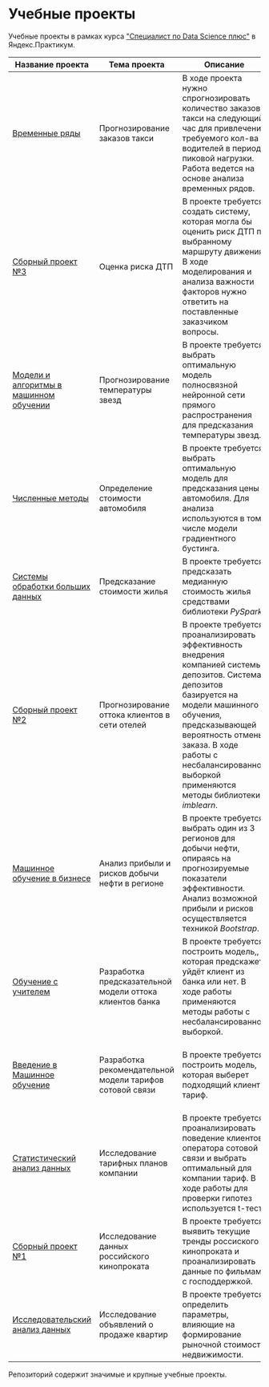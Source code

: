 # Учебные проекты 

Учебные проекты в рамках курса ["Специалист по Data Science плюс"](https://praktikum.yandex.ru/profile/data-scientist-plus/)  в Яндекс.Практикум.  
  
| Название проекта | Тема проекта | Описание | Инструменты |
| --- | --- | --- | --- |
| [Временные ряды](https://github.com/WhiteNivis/praktikum/tree/main/12-Временные%20ряды) | Прогнозирование заказов такси |  В ходе проекта нужно спрогнозировать количество заказов такси на следующий час для привлечения требуемого кол-ва водителей в период пиковой нагрузки. Работа ведется на основе анализа временных рядов. | CatBoost, statsmodels, shap,  sklearn (DecisionTree, LinearRegression, RandomForest, DummyRegressor), pandas, seaborn, matplotlib | 
| [Сборный проект №3](https://github.com/WhiteNivis/praktikum/tree/main/11-Сборный%20проект%20№%203) | Оценка риска ДТП | В проекте требуется создать систему, которая могла бы оценить риск ДТП по выбранному маршруту движения. В ходе моделирования и анализа важности факторов нужно ответить на поставленные заказчиком вопросы. | PostgreSQL, sqlalchemy, shap, CatBoost, sklearn (DecisionTree, LogisticRegression, RandomForest, DummyClassifier), pandas, EDA, seaborn, matplotlib | 
| [Модели и алгоритмы в машинном обучении](https://github.com/WhiteNivis/praktikum/tree/main/10-Модели%20и%20алгоритмы%20в%20машинном%20обучении) | Прогнозирование температуры звезд | В проекте требуется выбрать оптимальную модель полносвязной нейронной сети прямого распространения для предсказания температуры звезд. | torch, skorch, sklearn, pandas, EDA, seaborn, matplotlib |  
| [Численные методы](https://github.com/WhiteNivis/praktikum/tree/main/09-Численные%20методы) | Определение стоимости автомобиля | В проекте требуется выбрать оптимальную модель для предсказания цены автомобиля. Для анализа используются в том числе модели градиентного бустинга. | CatBoost, LightGBM, sklearn (DecisionTree, LinearRegression), pandas, seaborn, matplotlib, EDA |  
| [Системы обработки больших данных](https://github.com/WhiteNivis/praktikum/tree/main/08-Системы%20обработки%20больших%20данных) | Предсказание стоимости жилья |  В проекте требуется предсказать медианную стоимость жилья средствами библиотеки *PySpark*. | pyspark (LinearRegression), pandas, seaborn, matplotlib | 
| [Сборный проект №2](https://github.com/WhiteNivis/praktikum/tree/main/07-Сборный%20проект%20№%202) | Прогнозирование оттока клиентов в сети отелей | В проекте требуется проанализировать эффективность внедрения компанией системы депозитов. Система депозитов базируется на модели машинного обучения, предсказывающей вероятность отмены заказа. В ходе работы с несбалансированной выборкой применяются методы библиотеки *imblearn*. | imblearn, sklearn (DecisionTree, LogisticRegression, RandomForest), EDA, pandas, seaborn, matplotlib | 
| [Машинное обучение в бизнесе](https://github.com/WhiteNivis/praktikum/tree/main/06-Машинное%20обучение%20в%20бизнесе) | Анализ прибыли и рисков добычи нефти в регионе | В проекте требуется выбрать один из 3 регионов для добычи нефти, опираясь на прогнозируемые показатели эффективности. Анализ возможной прибыли и рисков осуществляется техникой *Bootstrap*. | sklearn (LinearRegression, DummyRegressor), pandas, seaborn, matplotlib |    
| [Обучение с учителем](https://github.com/WhiteNivis/praktikum/tree/main/05-Обучение%20с%20учителем) | Разработка предсказательной модели оттока клиентов банка | В проекте требуется построить модель,, которая предскажет уйдёт клиент из банка или нет. В ходе работы применяются методы работы с несбалансированной выборкой. | sklearn (DecisionTree, LogisticRegression, RandomForest), EDA, pandas, seaborn, matplotlib) | 
| [Введение в Машинное обучение](https://github.com/WhiteNivis/praktikum/tree/main/04-Введение%20в%20Машинное%20обучение) | Разработка рекомендательной модели тарифов сотовой связи | В проекте требуется построить модель, которая выберет подходящий клиенту тариф. | sklearn (DecisionTree, LogisticRegression, RandomForest, DummyClassifier), pandas, seaborn, matplotlib |    
| [Статистический анализ данных](https://github.com/WhiteNivis/praktikum/tree/main/03-Статистический%20анализ%20данных) | Исследование тарифных планов  компании | В проекте требуется проанализировать поведение клиентов оператора сотовой связи и выбрать оптимальный для компании тариф. В ходе работы для проверки гипотез используется t-тест. | scipy, pandas, numpy, matplotlib, seaborn |   
| [Сборный проект №1](https://github.com/WhiteNivis/praktikum/tree/main/02-Сборный%20проект%20№%201) | Исследование данных российского кинопроката | В проекте требуется выявить текущие тренды россиского кинопроката и проанализировать данные по фильмам с господдержкой. | pandas, matplotlib |   
| [Исследовательский анализ данных](https://github.com/WhiteNivis/praktikum/tree/main/01-Исследовательский%20анализ%20данных) | Исследование объявлений о продаже квартир | В проекте требуется определить параметры, влияющие на формирование рыночной стоимости недвижимости. | pandas, numpy, matplotlib |  

Репозиторий содержит значимые и крупные учебные проекты.

